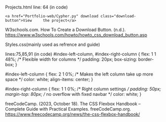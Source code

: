 Projects.html
line: 64 (in code)

	<a href="Portfolio-web/Cypher.py" download class="download-button">View 	the project</a>
 
W3schools.com. How To Create a Download Button. (n.d.). https://www.w3schools.com/howto/howto_css_download_button.asp

Styles.css(mainly used as refrence and guide)

lines:75,85,91 (in code)
#index-left-column, #index-right-column {
    flex: 1 1 48%; /* Flexible width for columns */
    padding: 20px;
    box-sizing: border-box;
}

#index-left-column {
    flex: 2 1 0%; /* Makes the left column take up more space */
    color: white;
    align-items: center;
}

#index-right-column {
    flex: 1 1 0%; /* Right column settings */
    padding: 50px;
    margin-top: 80px; /* no overflow with fixed navbar */
    color: white;
}

freeCodeCamp. (2023, October 18). The CSS Flexbox Handbook – Complete Guide with Practical Examples. freeCodeCamp.org. https://www.freecodecamp.org/news/the-css-flexbox-handbook/


